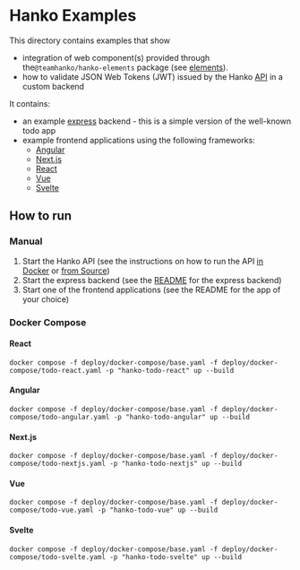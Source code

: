 # Hanko Examples

This directory contains examples that show

- integration of web component(s) provided through the`@teamhanko/hanko-elements` package (see [elements](../frontend/elements)).
- how to validate JSON Web Tokens (JWT) issued by the Hanko [API](../backend) in a custom backend

It contains:

- an example [express](express) backend - this is a simple version of the well-known todo app
- example frontend applications using the following frameworks:
  - [Angular](angular)
  - [Next.js](nextjs)
  - [React](react)
  - [Vue](vue)
  - [Svelte](svelte)

## How to run
### Manual
1. Start the Hanko API (see the instructions on how to run the API [in Docker](../backend/README.md#Docker) or [from Source](../backend/README.md#from-source))
2. Start the express backend (see the [README](express) for the express backend)
3. Start one of the frontend applications (see the README for the app of your choice)

### Docker Compose

#### React
```
docker compose -f deploy/docker-compose/base.yaml -f deploy/docker-compose/todo-react.yaml -p "hanko-todo-react" up --build
```
#### Angular
```
docker compose -f deploy/docker-compose/base.yaml -f deploy/docker-compose/todo-angular.yaml -p "hanko-todo-angular" up --build
```
#### Next.js
```
docker compose -f deploy/docker-compose/base.yaml -f deploy/docker-compose/todo-nextjs.yaml -p "hanko-todo-nextjs" up --build
```
#### Vue
```
docker compose -f deploy/docker-compose/base.yaml -f deploy/docker-compose/todo-vue.yaml -p "hanko-todo-vue" up --build
```
#### Svelte
```
docker compose -f deploy/docker-compose/base.yaml -f deploy/docker-compose/todo-svelte.yaml -p "hanko-todo-svelte" up --build
```
